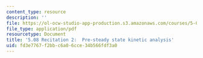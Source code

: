 ```yaml
---
content_type: resource
description: ''
file: https://ol-ocw-studio-app-production.s3.amazonaws.com/courses/5-08j-biological-chemistry-ii-spring-2016/fd3e7767f2bbc6a06cce34b566fdf3a0_MIT5_08jS16r2_handout.pdf
file_type: application/pdf
resourcetype: Document
title: '5.08 Recitation 2:  Pre-steady state kinetic analysis'
uid: fd3e7767-f2bb-c6a0-6cce-34b566fdf3a0
---
```

